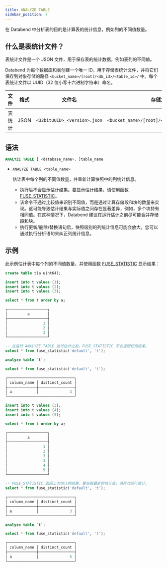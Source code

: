 ```yaml
---
title: ANALYZE TABLE
sidebar_position: 7
---
```


在 Databend 中分析表的目的是计算表的统计信息，例如列的不同值数量。

## 什么是表统计文件？

表统计文件是一个 JSON 文件，用于保存表的统计数据，例如表列的不同值。

Databend 为每个数据库和表创建一个唯一 ID，用于存储表统计文件，并将它们保存到对象存储的路径 `<bucket_name>/[root]/<db_id>/<table_id>/` 中。每个表统计文件以 UUID（32 位小写十六进制字符串）命名。

| 文件            | 格式 | 文件名                     | 存储文件夹                                 |
|-----------------|--------|------------------------------|------------------------------------------------|
| 表统计          | JSON   | `<32bitUUID>_<version>.json` | `<bucket_name>/[root]/<db_id>/<table_id>/_ts/` |

## 语法
```sql
ANALYZE TABLE [ <database_name>. ]table_name
```

- `ANALYZE TABLE <table_name>`

    估计表中每个列的不同值数量，并重新计算快照中的列统计信息。

    - 执行后不会显示估计结果。要显示估计结果，请使用函数 [FUSE_STATISTIC](../../../20-sql-functions/16-system-functions/fuse_statistic.md)。
    - 该命令不通过比较值来识别不同值，而是通过计算存储段和块的数量来实现。这可能导致估计结果与实际值之间存在显著差异，例如，多个块持有相同值。在这种情况下，Databend 建议在运行估计之前尽可能合并存储段和块。
    - 执行更新/删除/替换语句后，快照级别的列统计信息可能会放大。您可以通过执行分析语句来纠正列统计信息。

## 示例

此示例估计表中每个列的不同值数量，并使用函数 [FUSE_STATISTIC](/sql/sql-functions/system-functions/fuse_statistic) 显示结果：

```sql
create table t(a uint64);

insert into t values (1);
insert into t values (2);
insert into t values (3);

select * from t order by a;

┌──────────────────┐
│         a        │
├──────────────────┤
│                1 │
│                2 │
│                3 │
└──────────────────┘

-- 在运行 ANALYZE TABLE 进行估计之前，FUSE_STATISTIC 不会返回任何结果。
select * from fuse_statistic('default', 't');

analyze table `t`;

select * from fuse_statistic('default', 't');

┌──────────────────────────────┐
│ column_name │ distinct_count │
├─────────────┼────────────────┤
│ a           │              3 │
└──────────────────────────────┘

insert into t values (3);
insert into t values (4);
insert into t values (5);

select * from t order by a;

┌──────────────────┐
│         a        │
├──────────────────┤
│                1 │
│                2 │
│                3 │
│                3 │
│                4 │
│                5 │
└──────────────────┘

-- FUSE_STATISTIC 返回上次估计的结果。要获取最新的估计值，请再次运行估计。
select * from fuse_statistic('default', 't');

┌──────────────────────────────┐
│ column_name │ distinct_count │
├─────────────┼────────────────┤
│ a           │              3 │
└──────────────────────────────┘

analyze table `t`;

select * from fuse_statistic('default', 't');

┌──────────────────────────────┐
│ column_name │ distinct_count │
├─────────────┼────────────────┤
│ a           │              5 │
└──────────────────────────────┘
```